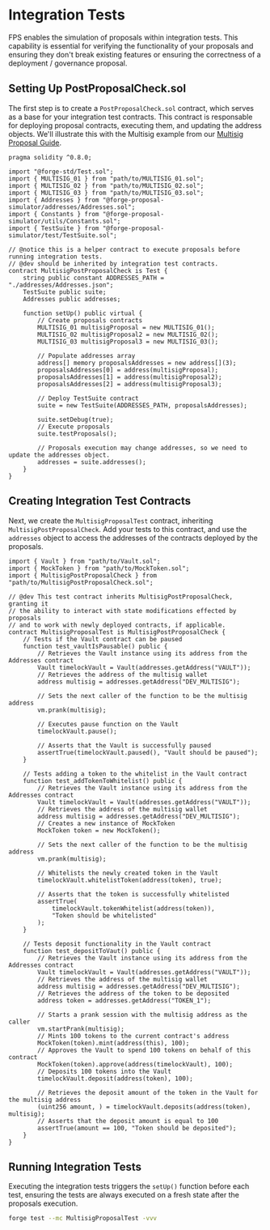 # Integration Tests

FPS enables the simulation of proposals within integration tests. This
capability is essential for verifying the functionality of your proposals and
ensuring they don't break existing features or ensuring the correctness of a deployment / governance proposal.

## Setting Up PostProposalCheck.sol

The first step is to create a `PostProposalCheck.sol` contract, which serves as
a base for your integration test contracts. This contract is responsable for
deploying proposal contracts, executing them, and updating the address objects. We'll illustrate this with the Multisig example from our [Multisig Proposal Guide](../guides/multisig-proposal.md).

```solidity
pragma solidity ^0.8.0;

import "@forge-std/Test.sol";
import { MULTISIG_01 } from "path/to/MULTISIG_01.sol";
import { MULTISIG_02 } from "path/to/MULTISIG_02.sol";
import { MULTISIG_03 } from "path/to/MULTISIG_03.sol";
import { Addresses } from "@forge-proposal-simulator/addresses/Addresses.sol";
import { Constants } from "@forge-proposal-simulator/utils/Constants.sol";
import { TestSuite } from "@forge-proposal-simulator/test/TestSuite.sol";

// @notice this is a helper contract to execute proposals before running integration tests.
// @dev should be inherited by integration test contracts.
contract MultisigPostProposalCheck is Test {
    string public constant ADDRESSES_PATH = "./addresses/Addresses.json";
    TestSuite public suite;
    Addresses public addresses;

    function setUp() public virtual {
        // Create proposals contracts
        MULTISIG_01 multisigProposal = new MULTISIG_01();
        MULTISIG_02 multisigProposal2 = new MULTISIG_02();
        MULTISIG_03 multisigProposal3 = new MULTISIG_03();

        // Populate addresses array
        address[] memory proposalsAddresses = new address[](3);
        proposalsAddresses[0] = address(multisigProposal);
        proposalsAddresses[1] = address(multisigProposal2);
        proposalsAddresses[2] = address(multisigProposal3);

        // Deploy TestSuite contract
        suite = new TestSuite(ADDRESSES_PATH, proposalsAddresses);

        suite.setDebug(true);
        // Execute proposals
        suite.testProposals();

        // Proposals execution may change addresses, so we need to update the addresses object.
        addresses = suite.addresses();
    }
}
```

## Creating Integration Test Contracts

Next, we create the `MultisigProposalTest` contract, inheriting
`MultisigPostProposalCheck`. Add your tests to this contract, and use the
`addresses` object to access the addresses of the contracts deployed by the
proposals.

```solidity
import { Vault } from "path/to/Vault.sol";
import { MockToken } from "path/to/MockToken.sol";
import { MultisigPostProposalCheck } from "path/to/MultisigPostProposalCheck.sol";

// @dev This test contract inherits MultisigPostProposalCheck, granting it
// the ability to interact with state modifications effected by proposals
// and to work with newly deployed contracts, if applicable.
contract MultisigProposalTest is MultisigPostProposalCheck {
    // Tests if the Vault contract can be paused
    function test_vaultIsPausable() public {
        // Retrieves the Vault instance using its address from the Addresses contract
        Vault timelockVault = Vault(addresses.getAddress("VAULT"));
        // Retrieves the address of the multisig wallet
        address multisig = addresses.getAddress("DEV_MULTISIG");

        // Sets the next caller of the function to be the multisig address
        vm.prank(multisig);

        // Executes pause function on the Vault
        timelockVault.pause();

        // Asserts that the Vault is successfully paused
        assertTrue(timelockVault.paused(), "Vault should be paused");
    }

    // Tests adding a token to the whitelist in the Vault contract
    function test_addTokenToWhitelist() public {
        // Retrieves the Vault instance using its address from the Addresses contract
        Vault timelockVault = Vault(addresses.getAddress("VAULT"));
        // Retrieves the address of the multisig wallet
        address multisig = addresses.getAddress("DEV_MULTISIG");
        // Creates a new instance of MockToken
        MockToken token = new MockToken();

        // Sets the next caller of the function to be the multisig address
        vm.prank(multisig);

        // Whitelists the newly created token in the Vault
        timelockVault.whitelistToken(address(token), true);

        // Asserts that the token is successfully whitelisted
        assertTrue(
            timelockVault.tokenWhitelist(address(token)),
            "Token should be whitelisted"
        );
    }

    // Tests deposit functionality in the Vault contract
    function test_depositToVaut() public {
        // Retrieves the Vault instance using its address from the Addresses contract
        Vault timelockVault = Vault(addresses.getAddress("VAULT"));
        // Retrieves the address of the multisig wallet
        address multisig = addresses.getAddress("DEV_MULTISIG");
        // Retrieves the address of the token to be deposited
        address token = addresses.getAddress("TOKEN_1");

        // Starts a prank session with the multisig address as the caller
        vm.startPrank(multisig);
        // Mints 100 tokens to the current contract's address
        MockToken(token).mint(address(this), 100);
        // Approves the Vault to spend 100 tokens on behalf of this contract
        MockToken(token).approve(address(timelockVault), 100);
        // Deposits 100 tokens into the Vault
        timelockVault.deposit(address(token), 100);

        // Retrieves the deposit amount of the token in the Vault for the multisig address
        (uint256 amount, ) = timelockVault.deposits(address(token), multisig);
        // Asserts that the deposit amount is equal to 100
        assertTrue(amount == 100, "Token should be deposited");
    }
}
```

## Running Integration Tests

Executing the integration tests triggers the `setUp()` function before each test, ensuring the
tests are always executed on a fresh state after the proposals execution.

```bash
forge test --mc MultisigProposalTest -vvv
```
